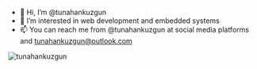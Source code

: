 - 👋 Hi, I’m @tunahankuzgun
- 👀 I’m interested in web development and embedded systems
- 📫 You can reach me from @tunahankuzgun at social media platforms and tunahankuzgun@outlook.com


<p><img align="center" src="https://github-readme-stats.vercel.app/api/top-langs?username=tunahankuzgun&show_icons=true&locale=en&layout=compact" alt="tunahankuzgun" /></p>

<!---
tunahankuzgun/tunahankuzgun is a ✨ special ✨ repository because its `README.md` (this file) appears on your GitHub profile.
You can click the Preview link to take a look at your changes.
--->
